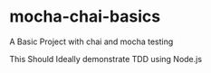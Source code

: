# mocha-chai-basics
A Basic Project with chai and mocha testing

This Should Ideally demonstrate TDD using Node.js
